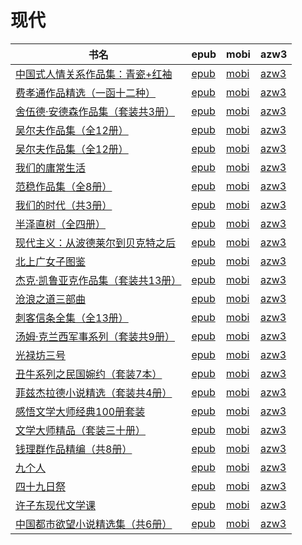 # 现代

| 书名 | epub | mobi | azw3 |
| --- | --- | --- | --- |
| [中国式人情关系作品集：青瓷+红袖](http://ct.dalanmei.com/f/31084289-771247120-7610b8) | [epub](http://ct.dalanmei.com/f/31084289-771247120-7610b8) | [mobi](http://ct.dalanmei.com/f/31084289-771232070-a7187d) | [azw3](http://ct.dalanmei.com/f/31084289-771238322-510880) |
| [费孝通作品精选（一函十二种）](http://ct.dalanmei.com/f/31084289-771241497-4c6f87) | [epub](http://ct.dalanmei.com/f/31084289-771241497-4c6f87) | [mobi](http://ct.dalanmei.com/f/31084289-771230153-40d61e) | [azw3](http://ct.dalanmei.com/f/31084289-771233709-493dad) |
| [舍伍德·安德森作品集（套装共3册）](http://ct.dalanmei.com/f/31084289-771246310-2bab75) | [epub](http://ct.dalanmei.com/f/31084289-771246310-2bab75) | [mobi](http://ct.dalanmei.com/f/31084289-771230751-994e14) | [azw3](http://ct.dalanmei.com/f/31084289-771236034-ec7f2f) |
| [吴尔夫作品集（全12册）](http://ct.dalanmei.com/f/31084289-577384185-583e7b) | [epub](http://ct.dalanmei.com/f/31084289-577384185-583e7b) | [mobi](http://ct.dalanmei.com/f/31084289-577383588-741b78) | [azw3](http://ct.dalanmei.com/f/31084289-577385763-1c8859) |
| [吴尔夫作品集（全12册）](http://ct.dalanmei.com/f/31084289-575324760-29b1a3) | [epub](http://ct.dalanmei.com/f/31084289-575324760-29b1a3) | [mobi](http://ct.dalanmei.com/f/31084289-575173572-2b5f83) | [azw3](http://ct.dalanmei.com/f/31084289-575299586-ee8e4b) |
| [我们的庸常生活](http://ct.dalanmei.com/f/31084289-570288080-51a766) | [epub](http://ct.dalanmei.com/f/31084289-570288080-51a766) | [mobi](http://ct.dalanmei.com/f/31084289-570170478-2a0319) | [azw3](http://ct.dalanmei.com/f/31084289-570358849-956e52) |
| [范稳作品集（全8册）](http://ct.dalanmei.com/f/31084289-570290555-7ff6ac) | [epub](http://ct.dalanmei.com/f/31084289-570290555-7ff6ac) | [mobi](http://ct.dalanmei.com/f/31084289-570171089-a77613) | [azw3](http://ct.dalanmei.com/f/31084289-570359889-df3027) |
| [我们的时代（共3册）](http://ct.dalanmei.com/f/31084289-570326334-3cf01c) | [epub](http://ct.dalanmei.com/f/31084289-570326334-3cf01c) | [mobi](http://ct.dalanmei.com/f/31084289-570154965-54aaf8) | [azw3](http://ct.dalanmei.com/f/31084289-571395755-8fe172) |
| [半泽直树（全四册）](http://ct.dalanmei.com/f/31084289-572114196-92bc02) | [epub](http://ct.dalanmei.com/f/31084289-572114196-92bc02) | [mobi](http://ct.dalanmei.com/f/31084289-571713816-d39e49) | [azw3](http://ct.dalanmei.com/f/31084289-572127451-4f223f) |
| [现代主义：从波德莱尔到贝克特之后](http://ct.dalanmei.com/f/31084289-572115872-e618da) | [epub](http://ct.dalanmei.com/f/31084289-572115872-e618da) | [mobi](http://ct.dalanmei.com/f/31084289-571698497-8e39dd) | [azw3](http://ct.dalanmei.com/f/31084289-572144773-37642f) |
| [北上广女子图鉴](http://ct.dalanmei.com/f/31084289-572124469-a4ed77) | [epub](http://ct.dalanmei.com/f/31084289-572124469-a4ed77) | [mobi](http://ct.dalanmei.com/f/31084289-571635432-673c34) | [azw3](http://ct.dalanmei.com/f/31084289-572184956-798978) |
| [杰克·凯鲁亚克作品集（套装共13册）](http://ct.dalanmei.com/f/31084289-572124862-1fbf71) | [epub](http://ct.dalanmei.com/f/31084289-572124862-1fbf71) | [mobi](http://ct.dalanmei.com/f/31084289-571635318-9262eb) | [azw3](http://ct.dalanmei.com/f/31084289-572185361-a03232) |
| [沧浪之道三部曲](http://ct.dalanmei.com/f/31084289-572129849-87c8c9) | [epub](http://ct.dalanmei.com/f/31084289-572129849-87c8c9) | [mobi](http://ct.dalanmei.com/f/31084289-571625698-25e147) | [azw3](http://ct.dalanmei.com/f/31084289-572189882-03688f) |
| [刺客信条全集（全13册）](http://ct.dalanmei.com/f/31084289-571912774-a206b7) | [epub](http://ct.dalanmei.com/f/31084289-571912774-a206b7) | [mobi](http://ct.dalanmei.com/f/31084289-571556158-93f660) | [azw3](http://ct.dalanmei.com/f/31084289-572203360-6c96ea) |
| [汤姆·克兰西军事系列（套装共9册）](http://ct.dalanmei.com/f/31084289-571912994-11fc4f) | [epub](http://ct.dalanmei.com/f/31084289-571912994-11fc4f) | [mobi](http://ct.dalanmei.com/f/31084289-571556208-ba5f68) | [azw3](http://ct.dalanmei.com/f/31084289-572203393-faccf2) |
| [光禄坊三号](http://ct.dalanmei.com/f/31084289-571913169-20ea5b) | [epub](http://ct.dalanmei.com/f/31084289-571913169-20ea5b) | [mobi](http://ct.dalanmei.com/f/31084289-571556264-f52f18) | [azw3](http://ct.dalanmei.com/f/31084289-572203506-7be1e8) |
| [丑牛系列之民国婉约（套装7本）](http://ct.dalanmei.com/f/31084289-571991779-328e1f) | [epub](http://ct.dalanmei.com/f/31084289-571991779-328e1f) | [mobi](http://ct.dalanmei.com/f/31084289-571562268-699f02) | [azw3](http://ct.dalanmei.com/f/31084289-571910909-e3d8f7) |
| [菲兹杰拉德小说精选（套装共4册）](http://ct.dalanmei.com/f/31084289-572010619-5515d5) | [epub](http://ct.dalanmei.com/f/31084289-572010619-5515d5) | [mobi](http://ct.dalanmei.com/f/31084289-571562850-0e0d15) | [azw3](http://ct.dalanmei.com/f/31084289-571911066-729f33) |
| [感悟文学大师经典100册套装](http://ct.dalanmei.com/f/31084289-571737900-91ee1d) | [epub](http://ct.dalanmei.com/f/31084289-571737900-91ee1d) | [mobi](http://ct.dalanmei.com/f/31084289-571602585-39934c) | [azw3](http://ct.dalanmei.com/f/31084289-571917185-c063bd) |
| [文学大师精品（套装三十册）](http://ct.dalanmei.com/f/31084289-571738194-289d9f) | [epub](http://ct.dalanmei.com/f/31084289-571738194-289d9f) | [mobi](http://ct.dalanmei.com/f/31084289-571600716-2769ae) | [azw3](http://ct.dalanmei.com/f/31084289-571917747-e0aece) |
| [钱理群作品精编（共8册）](http://ct.dalanmei.com/f/31084289-572123619-af144e) | [epub](http://ct.dalanmei.com/f/31084289-572123619-af144e) | [mobi](http://ct.dalanmei.com/f/31084289-571594696-cb083e) | [azw3](http://ct.dalanmei.com/f/31084289-571982284-a69b06) |
| [九个人](http://ct.dalanmei.com/f/31084289-571848516-7f9ff5) | [epub](http://ct.dalanmei.com/f/31084289-571848516-7f9ff5) | [mobi](http://ct.dalanmei.com/f/31084289-571550482-15ea0e) | [azw3](http://ct.dalanmei.com/f/31084289-572066779-b42e9c) |
| [四十九日祭](None) | [epub](None) | [mobi](None) | [azw3](None) |
| [许子东现代文学课](None) | [epub](None) | [mobi](None) | [azw3](None) |
| [中国都市欲望小说精选集（共6册）](http://ct.dalanmei.com/f/31084289-571987318-516f68) | [epub](http://ct.dalanmei.com/f/31084289-571987318-516f68) | [mobi](http://ct.dalanmei.com/f/31084289-571561253-201d9e) | [azw3](http://ct.dalanmei.com/f/31084289-571839883-1ce0b9) |
